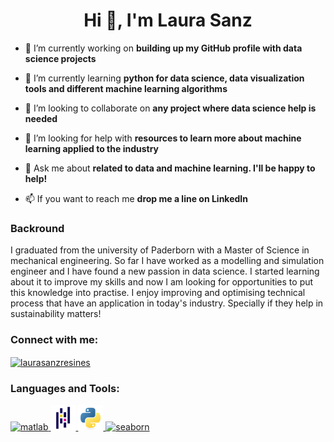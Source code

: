 <h1 align="center">Hi 👋, I'm Laura Sanz</h1>

- 🔭 I’m currently working on **building up my GitHub profile with data science projects**

- 🌱 I’m currently learning **python for data science, data visualization tools and different machine learning algorithms**

- 👯 I’m looking to collaborate on **any project where data science help is needed**

- 🤝 I’m looking for help with **resources to learn more about machine learning applied to the industry**

- 💬 Ask me about **related to data and machine learning. I'll be happy to help!**

- 📫 If you want to reach me **drop me a line on LinkedIn**

<h3 align="left">Backround</h3>

I graduated from the university of Paderborn with a Master of Science in mechanical engineering. So far I have worked as a modelling and simulation engineer and I have found a new passion in data science. I started learning about it to improve my skills and now I am looking for opportunities to put this knowledge into practise. I enjoy improving and optimising technical process that have an application in today's industry. Specially if they help in sustainability matters! 

<h3 align="left">Connect with me:</h3>
<p align="left">
<a href="https://linkedin.com/in/laurasanzresines" target="blank"><img align="center" src="https://raw.githubusercontent.com/rahuldkjain/github-profile-readme-generator/master/src/images/icons/Social/linked-in-alt.svg" alt="laurasanzresines" height="30" width="40" /></a>
</p>

<h3 align="left">Languages and Tools:</h3>
<p align="left"> <a href="https://www.mathworks.com/" target="_blank" rel="noreferrer"> <img src="https://upload.wikimedia.org/wikipedia/commons/2/21/Matlab_Logo.png" alt="matlab" width="40" height="40"/> </a> <a href="https://pandas.pydata.org/" target="_blank" rel="noreferrer"> <img src="https://raw.githubusercontent.com/devicons/devicon/2ae2a900d2f041da66e950e4d48052658d850630/icons/pandas/pandas-original.svg" alt="pandas" width="40" height="40"/> </a> <a href="https://www.python.org" target="_blank" rel="noreferrer"> <img src="https://raw.githubusercontent.com/devicons/devicon/master/icons/python/python-original.svg" alt="python" width="40" height="40"/> </a> <a href="https://seaborn.pydata.org/" target="_blank" rel="noreferrer"> <img src="https://seaborn.pydata.org/_images/logo-mark-lightbg.svg" alt="seaborn" width="40" height="40"/> </a> </p> 

<!---
laurasresines/laurasresines is a ✨ special ✨ repository because its `README.md` (this file) appears on your GitHub profile.
You can click the Preview link to take a look at your changes.
--->
